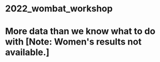 # 2022_wombat_workshop
# More data than we know what to do with [Note: Women's results not available.]
